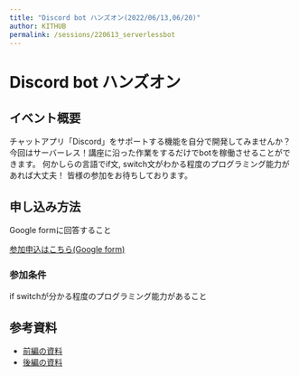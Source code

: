 ```yaml
---
title: "Discord bot ハンズオン(2022/06/13,06/20)"
author: KITHUB
permalink: /sessions/220613_serverlessbot
---
```

# Discord bot ハンズオン


## イベント概要

チャットアプリ「Discord」をサポートする機能を自分で開発してみませんか？
今回はサーバーレス！講座に沿った作業をするだけでbotを稼働させることができます。
何かしらの言語でif文, switch文がわかる程度のプログラミング能力があれば大丈夫！
皆様の参加をお待ちしております。

## 申し込み方法

Google formに回答すること

[参加申込はこちら(Google form)](https://forms.gle/UGDLdKGEfbeDgKKK7)

### 参加条件

if switchが分かる程度のプログラミング能力があること


## 参考資料

- [前編の資料](https://drive.google.com/file/d/1YoxZRizNRq7z8qKR-YTnZi1hGMuCDrqE/view?usp=sharing)
- [後編の資料](https://drive.google.com/file/d/1LArsF0z5UvQXYAZNC42IFdW-_tcNYSiE/view?usp=sharing)

